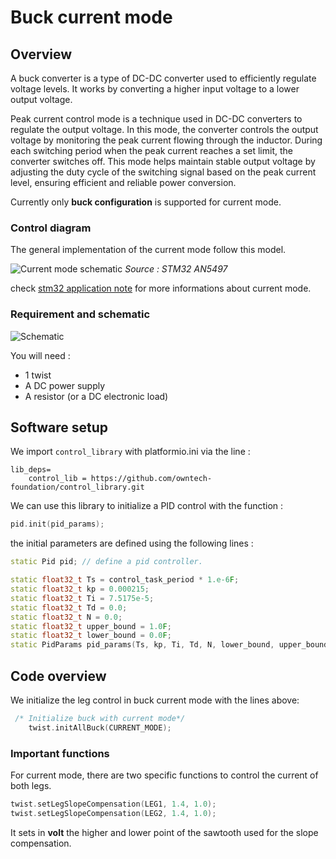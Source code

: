 # Buck current mode

## Overview

A buck converter is a type of DC-DC converter used to efficiently regulate voltage levels. It works by converting a higher input voltage to a lower output voltage.

Peak current control mode is a technique used in DC-DC converters to regulate the output voltage. In this mode, the converter controls the output voltage by monitoring the peak current flowing through the inductor. During each switching period when the peak current reaches a set limit, the converter switches off. This mode helps maintain stable output voltage by adjusting the duty cycle of the switching signal based on the peak current level, ensuring efficient and reliable power conversion.

Currently only **buck configuration** is supported for current mode.

### Control diagram

The general implementation of the current mode follow this model.

![Current mode schematic](Image/CM_schematic.png)
_Source : STM32 AN5497_

check [stm32 application note](https://www.st.com/resource/en/application_note/an5497-buck-current-mode-with-the-bg474edpow1-discovery-kit-stmicroelectronics.pdf) for more informations about current mode.


### Requirement and schematic

![Schematic](Image/buck_m.png)

You will need :

- 1 twist
- A DC power supply
- A resistor (or a DC electronic load)

## Software setup

We import `control_library` with platformio.ini via the line :

```
lib_deps=
    control_lib = https://github.com/owntech-foundation/control_library.git
```

We can use this library to initialize a PID control with the function :

```cpp
pid.init(pid_params);
```

the initial parameters are defined using the following lines :

```cpp
static Pid pid; // define a pid controller.

static float32_t Ts = control_task_period * 1.e-6F;
static float32_t kp = 0.000215;
static float32_t Ti = 7.5175e-5;
static float32_t Td = 0.0;
static float32_t N = 0.0;
static float32_t upper_bound = 1.0F;
static float32_t lower_bound = 0.0F;
static PidParams pid_params(Ts, kp, Ti, Td, N, lower_bound, upper_bound);
```

## Code overview
We initialize the leg control in buck current mode with the lines above: 

```cpp
 /* Initialize buck with current mode*/
    twist.initAllBuck(CURRENT_MODE);
```

### Important functions

For current mode, there are two specific functions to control the current of both legs.

```cpp
twist.setLegSlopeCompensation(LEG1, 1.4, 1.0);
twist.setLegSlopeCompensation(LEG2, 1.4, 1.0);
```

It sets in **volt** the higher and lower point of the sawtooth used for the slope compensation.
